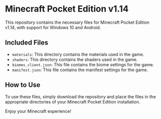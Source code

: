# Minecraft Pocket Edition v1.14

This repository contains the necessary files for Minecraft Pocket Edition v1.14, with support for Windows 10 and Android.

## Included Files

- `materials`: This directory contains the materials used in the game.
- `shaders`: This directory contains the shaders used in the game.
- `biomes_client.json`: This file contains the biome settings for the game.
- `manifest.json`: This file contains the manifest settings for the game.

## How to Use

To use these files, simply download the repository and place the files in the appropriate directories of your Minecraft Pocket Edition installation.


Enjoy your Minecraft experience!
